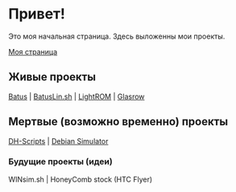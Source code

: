 # Привет!
Это моя начальная страница. Здесь выложенны мои проекты.

[Моя страница](https://github.com/Russanandres)

## Живые проекты
[Batus](https://github.com/Russanandres/batus) | [BatusLin.sh](https://github.com/Russanandres/batus-linux) | [LightROM](https://github.com/Russanandres/LightROM) | [Glasrow](https://github.com/Russanandres/glasrow)
## Мертвые (возможно временно) проекты
[DH-Scripts](https://github.com/Russanandres/DuckHunter-scripts) | [Debian Simulator](https://github.com/Russanandres/Debian-simulator)

### Будущие проекты (идеи)
WINsim.sh | HoneyComb stock (HTC Flyer)
